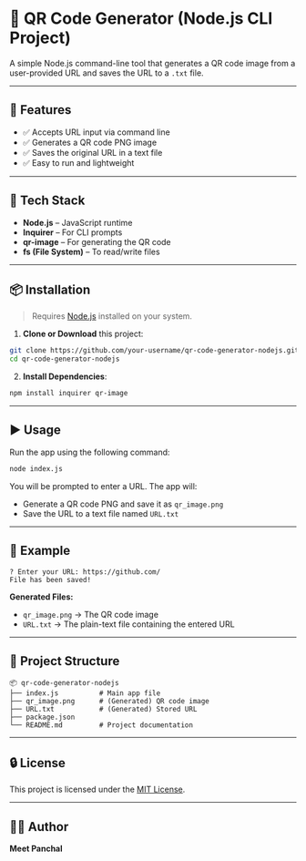 # 📸 QR Code Generator (Node.js CLI Project)

A simple Node.js command-line tool that generates a QR code image from a user-provided URL and saves the URL to a `.txt` file.

---

## 🚀 Features

- ✅ Accepts URL input via command line
- ✅ Generates a QR code PNG image
- ✅ Saves the original URL in a text file
- ✅ Easy to run and lightweight

---

## 🧰 Tech Stack

- **Node.js** – JavaScript runtime
- **Inquirer** – For CLI prompts
- **qr-image** – For generating the QR code
- **fs (File System)** – To read/write files

---

## 📦 Installation

> Requires [Node.js](https://nodejs.org/) installed on your system.

1. **Clone or Download** this project:

```bash
git clone https://github.com/your-username/qr-code-generator-nodejs.git
cd qr-code-generator-nodejs
```

2. **Install Dependencies**:

```bash
npm install inquirer qr-image
```

---

## ▶️ Usage

Run the app using the following command:

```bash
node index.js
```

You will be prompted to enter a URL. The app will:

- Generate a QR code PNG and save it as `qr_image.png`
- Save the URL to a text file named `URL.txt`

---

## 🧪 Example

```
? Enter your URL: https://github.com/
File has been saved!
```

**Generated Files:**

- `qr_image.png` → The QR code image
- `URL.txt` → The plain-text file containing the entered URL

---

## 📁 Project Structure

```
📦 qr-code-generator-nodejs
├── index.js          # Main app file
├── qr_image.png      # (Generated) QR code image
├── URL.txt           # (Generated) Stored URL
├── package.json
└── README.md         # Project documentation
```

---

## 🔒 License

This project is licensed under the [MIT License](https://opensource.org/licenses/MIT).

---

## 👨‍💻 Author

**Meet Panchal**
